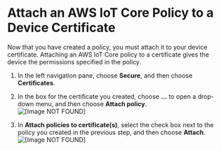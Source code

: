 # Attach an AWS IoT Core Policy to a Device Certificate<a name="attach-policy-to-certificate"></a>

Now that you have created a policy, you must attach it to your device certificate\. Attaching an AWS IoT Core policy to a certificate gives the device the permissions specified in the policy\.

1. In the left navigation pane, choose **Secure**, and then choose **Certificates**\.

1. In the box for the certificate you created, choose **\.\.\.** to open a drop\-down menu, and then choose **Attach policy**\.  
![\[Image NOT FOUND\]](http://docs.aws.amazon.com/iot/latest/developerguide/images/certificates-dashboard.png)

1. In **Attach policies to certificate\(s\)**, select the check box next to the policy you created in the previous step, and then choose **Attach**\.  
![\[Image NOT FOUND\]](http://docs.aws.amazon.com/iot/latest/developerguide/images/attach-policy-to-cert.png)